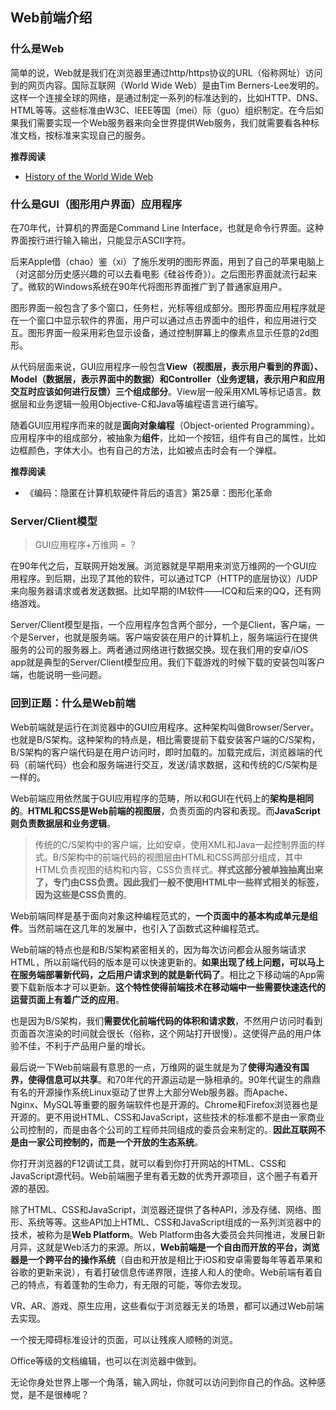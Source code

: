 ## Web前端介绍

### 什么是Web

简单的说，Web就是我们在浏览器里通过http/https协议的URL（俗称网址）访问到的网页内容。国际互联网（World Wide Web）是由Tim Berners-Lee发明的。这样一个连接全球的网络，是通过制定一系列的标准达到的，比如HTTP、DNS、HTML等等。这些标准由W3C、IEEE等国（mei）际（guo）组织制定。在今后如果我们需要实现一个Web服务器来向全世界提供Web服务，我们就需要看各种标准文档，按标准来实现自己的服务。

**推荐阅读**

+ [History of the World Wide Web](https://en.wikipedia.org/wiki/History_of_the_World_Wide_Web)

### 什么是GUI（图形用户界面）应用程序

在70年代，计算机的界面是Command Line Interface，也就是命令行界面。这种界面按行进行输入输出，只能显示ASCII字符。

后来Apple借（chao）鉴（xi）了施乐发明的图形界面，用到了自己的苹果电脑上（对这部分历史感兴趣的可以去看电影《硅谷传奇》）。之后图形界面就流行起来了。微软的Windows系统在90年代将图形界面推广到了普通家庭用户。

图形界面一般包含了多个窗口，任务栏，光标等组成部分。图形界面应用程序就是在一个窗口中显示软件的界面，用户可以通过点击界面中的组件，和应用进行交互。图形界面一般采用彩色显示设备，通过控制屏幕上的像素点显示任意的2d图形。

从代码层面来说，GUI应用程序一般包含**View（视图层，表示用户看到的界面）、Model（数据层，表示界面中的数据）和Controller（业务逻辑，表示用户和应用交互时应该如何进行反馈）三个组成部分**。View层一般采用XML等标记语言。数据层和业务逻辑一般用Objective-C和Java等编程语言进行编写。

随着GUI应用程序而来的就是**面向对象编程**（Object-oriented Programming）。应用程序中的组成部分，被抽象为**组件**，比如一个按钮，组件有自己的属性，比如边框颜色，字体大小。也有自己的方法，比如被点击时会有一个弹框。

**推荐阅读**

+ 《编码：隐匿在计算机软硬件背后的语言》第25章：图形化革命

### Server/Client模型

> GUI应用程序+万维网 = ？

在90年代之后，互联网开始发展。浏览器就是早期用来浏览万维网的一个GUI应用程序。到后期，出现了其他的软件，可以通过TCP（HTTP的底层协议）/UDP来向服务器请求或者发送数据。比如早期的IM软件——ICQ和后来的QQ，还有网络游戏。

Server/Client模型是指，一个应用程序包含两个部分，一个是Client，客户端，一个是Server，也就是服务端。客户端安装在用户的计算机上，服务端运行在提供服务的公司的服务器上。两者通过网络进行数据交换。现在我们用的安卓/iOS app就是典型的Server/Client模型应用。我们下载游戏的时候下载的安装包叫客户端，也能说明一些问题。


### 回到正题：什么是Web前端

Web前端就是运行在浏览器中的GUI应用程序。这种架构叫做Browser/Server。也就是B/S架构。这种架构的特点是，相比需要提前下载安装客户端的C/S架构，B/S架构的客户端代码是在用户访问时，即时加载的。加载完成后，浏览器端的代码（前端代码）也会和服务端进行交互，发送/请求数据，这和传统的C/S架构是一样的。

Web前端应用依然属于GUI应用程序的范畴，所以和GUI在代码上的**架构是相同的**。**HTML和CSS是Web前端的视图层**，负责页面的内容和表现。而**JavaScript则负责数据层和业务逻辑**。

> 传统的C/S架构中的客户端，比如安卓，使用XML和Java一起控制界面的样式。B/S架构中的前端代码的视图层由HTML和CSS两部分组成，其中HTML负责视图的结构和内容，CSS负责样式。**样式这部分被单独抽离出来了，专门由CSS负责。因此我们一般不使用HTML中一些样式相关的标签，因为这些是CSS负责的**。

Web前端同样是基于面向对象这种编程范式的，**一个页面中的基本构成单元是组件**。当然前端在这几年的发展中，也引入了函数式这种编程范式。

Web前端的特点也是和B/S架构紧密相关的，因为每次访问都会从服务端请求HTML，所以前端代码的版本是可以快速更新的。**如果出现了线上问题，可以马上在服务端部署新代码，之后用户请求到的就是新代码了**。相比之下移动端的App需要下载新版本才可以更新。**这个特性使得前端技术在移动端中一些需要快速迭代的运营页面上有着广泛的应用**。

也是因为B/S架构，我们**需要优化前端代码的体积和请求数**，不然用户访问时看到页面首次渲染的时间就会很长（俗称，这个网站打开很慢）。这使得产品的用户体验不佳，不利于产品用户量的增长。

最后说一下Web前端最有意思的一点，万维网的诞生就是为了**使得沟通没有国界，使得信息可以共享**。和70年代的开源运动是一脉相承的。90年代诞生的鼎鼎有名的开源操作系统Linux驱动了世界上大部分Web服务器。而Apache、Nginx、MySQL等重要的服务端软件也是开源的。Chrome和Firefox浏览器也是开源的。更不用说HTML、CSS和JavaScript，这些技术的标准都不是由一家商业公司控制的，而是由各个公司的工程师共同组成的委员会来制定的。**因此互联网不是由一家公司控制的，而是一个开放的生态系统**。

你打开浏览器的F12调试工具，就可以看到你打开网站的HTML、CSS和JavaScript源代码。Web前端圈子里有着无数的优秀开源项目，这个圈子有着开源的基因。

除了HTML、CSS和JavaScript，浏览器还提供了各种API，涉及存储、网络、图形、系统等等。这些API加上HTML、CSS和JavaScript组成的一系列浏览器中的技术，被称为是**Web Platform**。Web Platform由各大委员会共同推进，发展日新月异，这就是Web活力的来源。所以，**Web前端是一个自由而开放的平台，浏览器是一个跨平台的操作系统**（自由和开放是相比于iOS和安卓需要每年等着苹果和谷歌的更新来说），有着打破信息传递界限，连接人和人的使命。Web前端有着自己的特点，有着蓬勃的生命力，有无限的可能，等你去发现。

VR、AR、游戏、原生应用，这些看似于浏览器无关的场景，都可以通过Web前端去实现。

一个按无障碍标准设计的页面，可以让残疾人顺畅的浏览。

Office等级的文档编辑，也可以在浏览器中做到。

无论你身处世界上哪一个角落，输入网址，你就可以访问到你自己的作品。这种感觉，是不是很棒呢？



